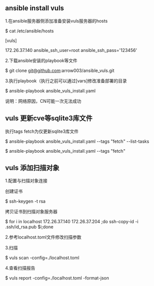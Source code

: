 ## ansible install vuls
1.在ansible服务器侧添加准备安装vuls服务器的hosts

$ cat /etc/ansible/hosts 

[vuls]

172.26.37.140 ansible_ssh_user=root ansible_ssh_pass='123456'


2.下载ansible安装的playbook等文件

$ git clone git@github.com:arrow003/ansible_vuls.git

3.执行playbook（执行之前可以通过[vars]修改准备部署的目录

$ ansible-playbook ansible_vuls_install.yaml

说明：网络原因，CN可能一次无法成功

## vuls 更新cve等sqlite3库文件

执行tags fetch为仅更新sqlite3库文件

$ ansible-playbook ansible_vuls_install.yaml --tags "fetch" --list-tasks

$ ansible-playbook ansible_vuls_install.yaml --tags "fetch"


## vuls 添加扫描对象

1.配置与扫描对象连接

创建证书

$ ssh-keygen -t rsa

拷贝证书到扫描对象服务器

$ for i in localhost 172.26.37.140 172.26.37.204 ;do ssh-copy-id -i .ssh/id_rsa.pub $i;done

2.参考localhost.toml文件修改扫描参数

3.扫描

$ vuls scan -config=./localhost.toml

4.查看扫描报告

$ vuls report -config=./localhost.toml -format-json
